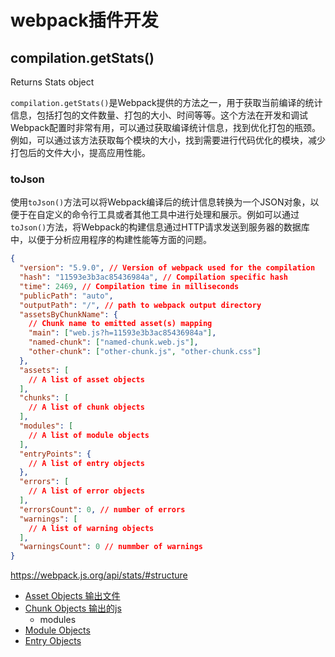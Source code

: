 # webpack插件开发





## compilation.getStats()

 Returns Stats object 

`compilation.getStats()`是Webpack提供的方法之一，用于获取当前编译的统计信息，包括打包的文件数量、打包的大小、时间等等。这个方法在开发和调试Webpack配置时非常有用，可以通过获取编译统计信息，找到优化打包的瓶颈。例如，可以通过该方法获取每个模块的大小，找到需要进行代码优化的模块，减少打包后的文件大小，提高应用性能。

### toJson

 使用`toJson()`方法可以将Webpack编译后的统计信息转换为一个JSON对象，以便于在自定义的命令行工具或者其他工具中进行处理和展示。例如可以通过`toJson()`方法，将Webpack的构建信息通过HTTP请求发送到服务器的数据库中，以便于分析应用程序的构建性能等方面的问题。 


```json
{
  "version": "5.9.0", // Version of webpack used for the compilation
  "hash": "11593e3b3ac85436984a", // Compilation specific hash
  "time": 2469, // Compilation time in milliseconds
  "publicPath": "auto",
  "outputPath": "/", // path to webpack output directory
  "assetsByChunkName": {
    // Chunk name to emitted asset(s) mapping
    "main": ["web.js?h=11593e3b3ac85436984a"],
    "named-chunk": ["named-chunk.web.js"],
    "other-chunk": ["other-chunk.js", "other-chunk.css"]
  },
  "assets": [
    // A list of asset objects
  ],
  "chunks": [
    // A list of chunk objects
  ],
  "modules": [
    // A list of module objects
  ],
  "entryPoints": {
    // A list of entry objects
  },
  "errors": [
    // A list of error objects
  ],
  "errorsCount": 0, // number of errors
  "warnings": [
    // A list of warning objects
  ],
  "warningsCount": 0 // nummber of warnings
}
```

 https://webpack.js.org/api/stats/#structure

- [Asset Objects  输出文件](https://webpack.js.org/api/stats/#asset-objects)
- [Chunk Objects 输出的js](https://webpack.js.org/api/stats/#chunk-objects)
  - modules
- [Module Objects](https://webpack.js.org/api/stats/#module-objects)
- [Entry Objects](https://webpack.js.org/api/stats/#entry-objects)

